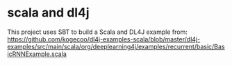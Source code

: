 # scala and dl4j
This project uses SBT to build a Scala and DL4J example from:
 https://github.com/kogecoo/dl4j-examples-scala/blob/master/dl4j-examples/src/main/scala/org/deeplearning4j/examples/recurrent/basic/BasicRNNExample.scala